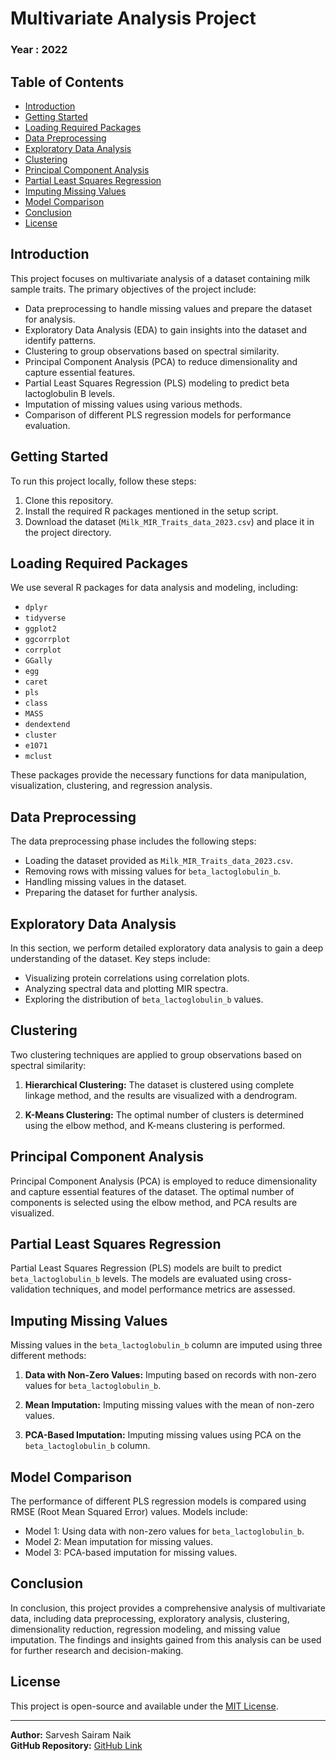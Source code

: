 # Multivariate Analysis Project

### Year : 2022

## Table of Contents

- [Introduction](#introduction)
- [Getting Started](#getting-started)
- [Loading Required Packages](#loading-required-packages)
- [Data Preprocessing](#data-preprocessing)
- [Exploratory Data Analysis](#exploratory-data-analysis)
- [Clustering](#clustering)
- [Principal Component Analysis](#principal-component-analysis)
- [Partial Least Squares Regression](#partial-least-squares-regression)
- [Imputing Missing Values](#imputing-missing-values)
- [Model Comparison](#model-comparison)
- [Conclusion](#conclusion)
- [License](#license)

## Introduction

This project focuses on multivariate analysis of a dataset containing milk sample traits. The primary objectives of the project include:

- Data preprocessing to handle missing values and prepare the dataset for analysis.
- Exploratory Data Analysis (EDA) to gain insights into the dataset and identify patterns.
- Clustering to group observations based on spectral similarity.
- Principal Component Analysis (PCA) to reduce dimensionality and capture essential features.
- Partial Least Squares Regression (PLS) modeling to predict beta lactoglobulin B levels.
- Imputation of missing values using various methods.
- Comparison of different PLS regression models for performance evaluation.

## Getting Started

To run this project locally, follow these steps:

1. Clone this repository.
2. Install the required R packages mentioned in the setup script.
3. Download the dataset (`Milk_MIR_Traits_data_2023.csv`) and place it in the project directory.

## Loading Required Packages

We use several R packages for data analysis and modeling, including:

- `dplyr`
- `tidyverse`
- `ggplot2`
- `ggcorrplot`
- `corrplot`
- `GGally`
- `egg`
- `caret`
- `pls`
- `class`
- `MASS`
- `dendextend`
- `cluster`
- `e1071`
- `mclust`

These packages provide the necessary functions for data manipulation, visualization, clustering, and regression analysis.

## Data Preprocessing

The data preprocessing phase includes the following steps:

- Loading the dataset provided as `Milk_MIR_Traits_data_2023.csv`.
- Removing rows with missing values for `beta_lactoglobulin_b`.
- Handling missing values in the dataset.
- Preparing the dataset for further analysis.

## Exploratory Data Analysis

In this section, we perform detailed exploratory data analysis to gain a deep understanding of the dataset. Key steps include:

- Visualizing protein correlations using correlation plots.
- Analyzing spectral data and plotting MIR spectra.
- Exploring the distribution of `beta_lactoglobulin_b` values.

## Clustering

Two clustering techniques are applied to group observations based on spectral similarity:

1. **Hierarchical Clustering:** The dataset is clustered using complete linkage method, and the results are visualized with a dendrogram.

2. **K-Means Clustering:** The optimal number of clusters is determined using the elbow method, and K-means clustering is performed.

## Principal Component Analysis

Principal Component Analysis (PCA) is employed to reduce dimensionality and capture essential features of the dataset. The optimal number of components is selected using the elbow method, and PCA results are visualized.

## Partial Least Squares Regression

Partial Least Squares Regression (PLS) models are built to predict `beta_lactoglobulin_b` levels. The models are evaluated using cross-validation techniques, and model performance metrics are assessed.

## Imputing Missing Values

Missing values in the `beta_lactoglobulin_b` column are imputed using three different methods:

1. **Data with Non-Zero Values:** Imputing based on records with non-zero values for `beta_lactoglobulin_b`.

2. **Mean Imputation:** Imputing missing values with the mean of non-zero values.

3. **PCA-Based Imputation:** Imputing missing values using PCA on the `beta_lactoglobulin_b` column.

## Model Comparison

The performance of different PLS regression models is compared using RMSE (Root Mean Squared Error) values. Models include:

- Model 1: Using data with non-zero values for `beta_lactoglobulin_b`.
- Model 2: Mean imputation for missing values.
- Model 3: PCA-based imputation for missing values.

## Conclusion

In conclusion, this project provides a comprehensive analysis of multivariate data, including data preprocessing, exploratory analysis, clustering, dimensionality reduction, regression modeling, and missing value imputation. The findings and insights gained from this analysis can be used for further research and decision-making.


## License
This project is open-source and available under the [MIT License](LICENSE).

---

**Author:** Sarvesh Sairam Naik  
**GitHub Repository:** [GitHub Link](https://github.com/sarveshsn)

